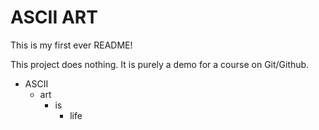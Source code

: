 # ASCII ART
This is my first ever README!


This project does nothing. It is purely a demo for a course on Git/Github.

* ASCII
  + art
    - is
      * life